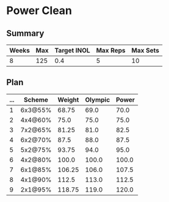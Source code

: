 # Power Clean

## Summary

Weeks | Max | Target INOL | Max Reps | Max Sets
--- | --- | --- | --- | ---
8 | 125 | 0.4 | 5 | 10

## Plan

 ... | Scheme | Weight | Olympic | Power
--- | --- | --- | --- | ---
1 | 6x3@55% | 68.75 | 69.0 | 70.0
2 | 4x4@60% | 75.0 | 75.0 | 75.0
3 | 7x2@65% | 81.25 | 81.0 | 82.5
4 | 6x2@70% | 87.5 | 88.0 | 87.5
5 | 5x2@75% | 93.75 | 94.0 | 95.0
6 | 4x2@80% | 100.0 | 100.0 | 100.0
7 | 6x1@85% | 106.25 | 106.0 | 107.5
8 | 4x1@90% | 112.5 | 113.0 | 112.5
9 | 2x1@95% | 118.75 | 119.0 | 120.0
